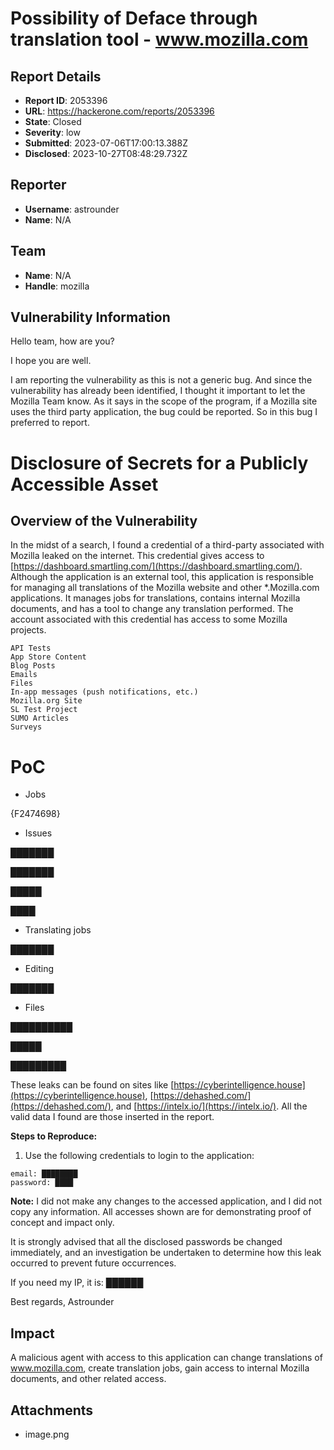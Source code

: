 # Possibility of Deface through translation tool - www.mozilla.com

## Report Details
- **Report ID**: 2053396
- **URL**: https://hackerone.com/reports/2053396
- **State**: Closed
- **Severity**: low
- **Submitted**: 2023-07-06T17:00:13.388Z
- **Disclosed**: 2023-10-27T08:48:29.732Z

## Reporter
- **Username**: astrounder
- **Name**: N/A

## Team
- **Name**: N/A
- **Handle**: mozilla

## Vulnerability Information
Hello team, how are you?

I hope you are well.

I am reporting the vulnerability as this is not a generic bug. And since the vulnerability has already been identified, I thought it important to let the Mozilla Team know.
As it says in the scope of the program, if a Mozilla site uses the third party application, the bug could be reported. So in this bug I preferred to report.

# Disclosure of Secrets for a Publicly Accessible Asset

## Overview of the Vulnerability

In the midst of a search, I found a credential of a third-party associated with Mozilla leaked on the internet. This credential gives access to [https://dashboard.smartling.com/](https://dashboard.smartling.com/).
Although the application is an external tool, this application is responsible for managing all translations of the Mozilla website and other *.Mozilla.com applications.
It manages jobs for translations, contains internal Mozilla documents, and has a tool to change any translation performed.
The account associated with this credential has access to some Mozilla projects.

```
API Tests
App Store Content
Blog Posts
Emails
Files
In-app messages (push notifications, etc.)
Mozilla.org Site
SL Test Project
SUMO Articles
Surveys
```

# PoC

* Jobs

{F2474698}

* Issues

███████

███████

█████

████

* Translating jobs

███████

* Editing

███████

* Files

██████████

█████

█████████

These leaks can be found on sites like [https://cyberintelligence.house](https://cyberintelligence.house), [https://dehashed.com/](https://dehashed.com/), and [https://intelx.io/](https://intelx.io/).
All the valid data I found are those inserted in the report.

**Steps to Reproduce:**
1. Use the following credentials to login to the application:

```
email: ████████
password: ████
```


**Note:**
I did not make any changes to the accessed application, and I did not copy any information. All accesses shown are for demonstrating proof of concept and impact only.

It is strongly advised that all the disclosed passwords be changed immediately, and an investigation be undertaken to determine how this leak occurred to prevent future occurrences.

If you need my IP, it is: ██████

Best regards,
Astrounder

## Impact

A malicious agent with access to this application can change translations of www.mozilla.com, create translation jobs, gain access to internal Mozilla documents, and other related access.

## Attachments
- image.png
